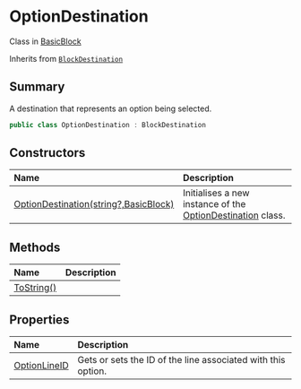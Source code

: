 # OptionDestination

Class in [BasicBlock](/docs/api/csharp/yarn.compiler.basicblock.md)

Inherits from [`BlockDestination`](/docs/api/csharp/yarn.compiler.basicblock.blockdestination.md)

## Summary


A destination that represents an option being selected.


```csharp
public class OptionDestination : BlockDestination
```

## Constructors

|Name|Description|
|:---|:---|
|[OptionDestination(string?,BasicBlock)](/docs/api/csharp/yarn.compiler.basicblock.optiondestination..ctor.md)|Initialises a new instance of the  [OptionDestination](yarn.compiler.basicblock.optiondestination.md)  class.|

## Methods

|Name|Description|
|:---|:---|
|[ToString()](/docs/api/csharp/yarn.compiler.basicblock.optiondestination.tostring.md)||

## Properties

|Name|Description|
|:---|:---|
|[OptionLineID](/docs/api/csharp/yarn.compiler.basicblock.optiondestination.optionlineid.md)|Gets or sets the ID of the line associated with this option.|

